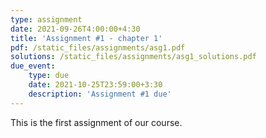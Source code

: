 ```yaml
---
type: assignment
date: 2021-09-26T4:00:00+4:30
title: 'Assignment #1 - chapter 1'
pdf: /static_files/assignments/asg1.pdf
solutions: /static_files/assignments/asg1_solutions.pdf
due_event: 
    type: due
    date: 2021-10-25T23:59:00+3:30
    description: 'Assignment #1 due'
---
```

This is the first assignment of our course.
